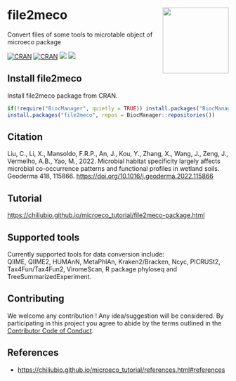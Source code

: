 
# file2meco <img src="https://user-images.githubusercontent.com/20815519/128602544-78d53642-b445-4686-a22a-1ef3c0726ce7.png" width=150 align="right" >

Convert files of some tools to microtable object of microeco package


[![CRAN](https://www.r-pkg.org/badges/version/file2meco)](https://cran.r-project.org/web/packages/file2meco/index.html)
[![CRAN](https://cranlogs.r-pkg.org/badges/grand-total/file2meco)](https://cran.r-project.org/web/packages/file2meco/index.html)
![](https://img.shields.io/badge/Release-v0.8.0-blue.svg) ![](https://img.shields.io/badge/Test-v0.8.1-red.svg)


## Install file2meco

Install file2meco package from CRAN.

```r
if(!require("BiocManager", quietly = TRUE)) install.packages("BiocManager")
install.packages("file2meco", repos = BiocManager::repositories())
```

## Citation
Liu, C., Li, X., Mansoldo, F.R.P., An, J., Kou, Y., Zhang, X., Wang, J., Zeng, J., Vermelho, A.B., Yao, M., 2022. 
Microbial habitat specificity largely affects microbial co-occurrence patterns and functional profiles in wetland soils. 
Geoderma 418, 115866. https://doi.org/10.1016/j.geoderma.2022.115866


## Tutorial

https://chiliubio.github.io/microeco_tutorial/file2meco-package.html


## Supported tools

Currently supported tools for data conversion include:  
QIIME, QIIME2, HUMAnN, MetaPhlAn, Kraken2/Bracken, Ncyc, PICRUSt2, Tax4Fun/Tax4Fun2, ViromeScan, R package phyloseq and TreeSummarizedExperiment.

## Contributing

We welcome any contribution \! 
Any idea/suggestion will be considered.
By participating in this project you agree to abide by the terms outlined in the [Contributor Code of Conduct](CONDUCT.md).



## References
  - https://chiliubio.github.io/microeco_tutorial/references.html#references
